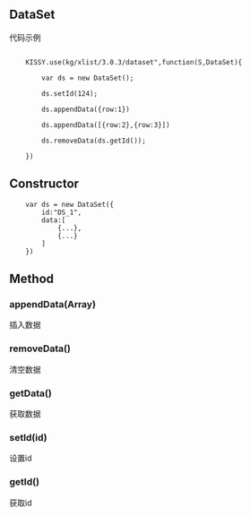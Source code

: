## DataSet

代码示例

```
 
    KISSY.use(kg/xlist/3.0.3/dataset",function(S,DataSet){

        var ds = new DataSet();
        
        ds.setId(124);

    	ds.appendData({row:1})

    	ds.appendData([{row:2},{row:3}])

    	ds.removeData(ds.getId()); 

    })

```
## Constructor

```
    var ds = new DataSet({
        id:"DS_1",
        data:[
            {...},
            {...}
        ]
    })

```

## Method

### appendData(Array)

插入数据

### removeData()

清空数据

### getData()

获取数据

### setId(id)

设置id

### getId()

获取id
